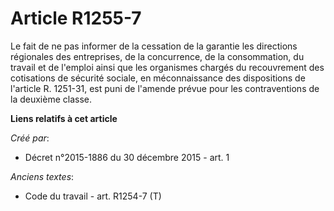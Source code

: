 # Article R1255-7

Le fait de ne pas informer de la cessation de la garantie les             directions régionales des entreprises, de la
concurrence, de la consommation, du travail et de l'emploi  ainsi que les organismes chargés du recouvrement des cotisations
de sécurité sociale, en méconnaissance des dispositions de l'article R. 1251-31, est puni de l'amende prévue pour les
contraventions de la deuxième classe.

**Liens relatifs à cet article**

_Créé par_:

  - Décret n°2015-1886 du 30 décembre 2015 - art. 1

_Anciens textes_:

  - Code du travail - art. R1254-7 (T)
